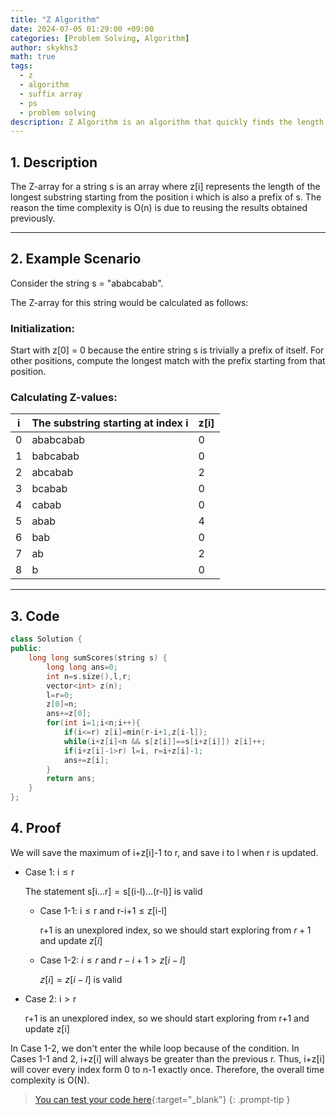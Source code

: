 ```yaml
---
title: "Z Algorithm"
date: 2024-07-05 01:29:00 +09:00
categories: [Problem Solving, Algorithm]
author: skykhs3
math: true
tags:
  - z
  - algorithm
  - suffix array
  - ps
  - problem solving
description: Z Algorithm is an algorithm that quickly finds the length of the longest common prefix between each suffix of a string and the entire string in O(N)
---
```

<script type="text/javascript" async
  src="https://cdn.jsdelivr.net/npm/mathjax@3.2.2/es5/tex-chtml.js">
</script>

<div markdown="1">

## 1. Description

The Z-array for a string $\text{s}$ is an array where $\text{z[i]}$ represents the length of the longest substring starting from the position $\text{i}$ which is also a prefix of $\text{s}$.
The reason the time complexity is $\text{O(n)}$ is due to reusing the results obtained previously.

---

## 2. Example Scenario
Consider the string s = "$\text{ababcabab}$".

The Z-array for this string would be calculated as follows:

### Initialization:

Start with $\text{z[0]}$ = 0 because the entire string $\text{s}$ is trivially a prefix of itself.
For other positions, compute the longest match with the prefix starting from that position.


### Calculating Z-values:

| i   | The substring starting at index i | z[i] |
| --- | --------------------------------- | ---- |
| 0   | $\text{ababcabab}$                | 0    |
| 1   | $\text{babcabab}$                 | 0    |
| 2   | $\text{abcabab}$                  | 2    |
| 3   | $\text{bcabab}$                   | 0    |
| 4   | $\text{cabab}$                    | 0    |
| 5   | $\text{abab}$                     | 4    |
| 6   | $\text{bab}$                      | 0    |
| 7   | $\text{ab}$                       | 2    |
| 8   | $\text{b}$                        | 0    |

---

## 3. Code

```c++
class Solution {
public:
    long long sumScores(string s) {
        long long ans=0;
        int n=s.size(),l,r;
        vector<int> z(n);
        l=r=0; 
        z[0]=n;
        ans+=z[0];
        for(int i=1;i<n;i++){
            if(i<=r) z[i]=min(r-i+1,z[i-l]);
            while(i+z[i]<n && s[z[i]]==s[i+z[i]]) z[i]++;
            if(i+z[i]-1>r) l=i, r=i+z[i]-1;
            ans+=z[i];
        }
        return ans;
    }
};
``` 
## 4. Proof

We will save the maximum of $\text{i+z[i]-1}$ to $\text{r}$, and save $\text{i}$ to $\text{l}$ when $\text{r}$ is updated.

-  Case 1: $\text{i} \leq \text{r}$

    The statement $\text{s[i...r]} = \text{s[(i-l)...(r-l)]}$ is valid

    - Case 1-1: $\text{i} \leq \text{r}$ and $\text{r-i+1} \leq \text{z[i-l]}$

        $\text{r+1}$ is an unexplored index, so we should start exploring from $r+1$ and update $z[i]$

    - Case 1-2: $i\leq r$ and $r-i+1> z[i-l]$
  
        $z[i]=z[i-l]$ is valid

- Case 2: $\text{i}>\text{r}$

    $\text{r+1}$ is an unexplored index, so we should start exploring from $\text{r+1}$ and update $\text{z[i]}$

In Case 1-2, we don't enter the while loop because of the condition. In Cases 1-1 and 2, $\text{i+z[i]}$ will always be greater than the previous $\text{r}$. Thus, $\text{i+z[i]}$ will cover every index form $\text{0}$ to $\text{n-1}$ exactly once. Therefore, the overall time complexity is $\text{O(N)}$.


> [You can test your code here](https://leetcode.com/problems/sum-of-scores-of-built-strings/){:target="_blank"}
{: .prompt-tip }

</div>